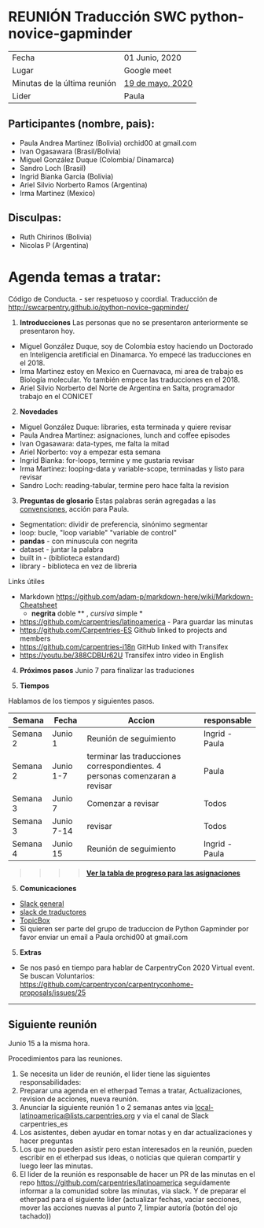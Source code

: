 # REUNIÓN Traducción SWC python-novice-gapminder

|||
|--|--|
| Fecha | 01 Junio, 2020 |
| Lugar | Google meet|
| Minutas de la última reunión | [19 de mayo, 2020](https://github.com/carpentries/latinoamerica/blob/master/traducciones/minutos/2020-05-19.md ) |
| Lider | Paula|

## Participantes (nombre, pais):
* Paula Andrea Martinez (Bolivia) orchid00 at gmail.com
* Ivan Ogasawara (Brasil/Bolivia) 
* Miguel González Duque (Colombia/ Dinamarca)
* Sandro Loch (Brasil) 
* Ingrid Bianka Garcia (Bolivia) 
* Ariel Silvio Norberto Ramos (Argentina)
* Irma Martinez (Mexico)

## Disculpas:
* Ruth Chirinos (Bolivia)
* Nicolas P (Argentina)

# Agenda temas a tratar:

Código de Conducta. - ser respetuoso y coordial.
Traducción de http://swcarpentry.github.io/python-novice-gapminder/ 

1. **Introducciones**
Las personas que no se presentaron anteriormente se presentaron hoy.
* Miguel González Duque, soy de Colombia estoy haciendo un Doctorado en Inteligencia aretificial en Dinamarca. 
Yo empecé las traducciones en el 2018.
* Irma Martinez estoy en Mexico en Cuernavaca, mi area de trabajo es Biología molecular. Yo también
empece las traducciones en el 2018.
* Ariel Silvio Norberto del Norte de Argentina en Salta, programador trabajo en el CONICET

2. **Novedades**
* Miguel González Duque: libraries, esta terminada y quiere revisar
* Paula Andrea Martinez: asignaciones, lunch and coffee episodes
* Ivan Ogasawara: data-types, me falta la mitad
* Ariel Norberto: voy a empezar esta semana
* Ingrid Bianka: for-loops, termine y me gustaria revisar
* Irma Martinez: looping-data y variable-scope, terminadas y listo para revisar
* Sandro Loch: reading-tabular, termine pero hace falta la revision 

3. **Preguntas de glosario** 
Estas palabras serán agregadas a las [convenciones](https://github.com/Carpentries-ES/board/blob/master/Convenciones_Traduccion.md), acción para Paula.
* Segmentation: dividir de preferencia, sinónimo segmentar
* loop: bucle, "loop variable" "variable de control" 
* **pandas** - con minuscula con negrita
* dataset - juntar la palabra
* built in - (biblioteca estandard)
* library - biblioteca en vez de libreria

Links útiles
- Markdown https://github.com/adam-p/markdown-here/wiki/Markdown-Cheatsheet
   *  **negrita** doble ** , *cursiva* simple *
- https://github.com/carpentries/latinoamerica - Para guardar las minutas
- https://github.com/Carpentries-ES Github linked to projects and members
- https://github.com/carpentries-i18n  GitHub linked with Transifex
- https://youtu.be/388CDBUr62U Transifex intro video in English
 
 4. **Próximos pasos**
Junio 7 para  finalizar las traduciones


4. **Tiempos** 

Hablamos de los tiempos y siguientes pasos.

 | Semana | Fecha  |Accion |responsable |
|--------------| ----------|--------- |----------------- |
|Semana  2 |Junio 1 | Reunión de seguimiento |Ingrid - Paula | 
|Semana  2 |Junio 1-7 |terminar las traducciones correspondientes. 4 personas comenzaran a revisar |Paula |
|Semana  3 |Junio 7 | Comenzar a revisar| Todos |
|Semana  3 |Junio 7-14 | revisar|Todos|
|Semana  4 |Junio 15 | Reunión de seguimiento |Ingrid - Paula | 

>>>> [**Ver la tabla de progreso para las asignaciones**](https://github.com/carpentries/latinoamerica/blob/master/traducciones/projects/swc-python-gapminder/fechas-progreso.md)

5. **Comunicaciones**
- [Slack general](https://swcarpentry.slack.com)
- [slack de traductores](equipotraducciones.slack.com )
- [TopicBox](https://carpentries.topicbox.com/groups/local-latinoamerica)
- Si quieren ser parte del grupo de traduccion de Python Gapminder por favor enviar un email a Paula orchid00 at gmail.com
    
5. **Extras**
- Se nos pasó en tiempo para hablar de CarpentryCon 2020 Virtual event. Se buscan Voluntarios:
https://github.com/carpentrycon/carpentryconhome-proposals/issues/25


-------------------------------------------------------


## Siguiente reunión
Junio 15 a la misma hora. 

Procedimientos para las reuniones.
1. Se necesita un lider de reunión, el lider tiene las siguientes responsabilidades:
2. Preparar una agenda en el etherpad Temas a tratar, Actualizaciones, revision de acciones, nueva reunión.
3. Anunciar la siguiente reunión 1 o 2 semanas antes via local-latinoamerica@lists.carpentries.org y via el canal de  Slack carpentries_es 
4. Los asistentes, deben ayudar en tomar notas y en dar actualizaciones y hacer preguntas
5. Los que no pueden asistir pero estan interesados en la reunión, pueden escribir en el etherpad sus ideas, o noticias que quieran compartir y luego leer las minutas.
6. El lider de la reunión es responsable de hacer un PR de las minutas en el repo https://github.com/carpentries/latinoamerica seguidamente informar a la comunidad sobre las minutas, via slack. Y de preparar el etherpad para el siguiente lider (actualizar fechas, vaciar secciones, mover las acciones nuevas al punto 7, limpiar autoría (botón del ojo tachado))
